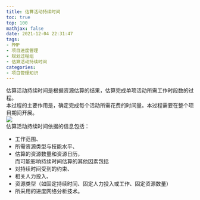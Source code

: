 ```yaml
---
title: 估算活动持续时间
toc: true
top: 100
mathjax: false
date: 2021-12-04 22:31:47
tags:
- PMP
- 项目进度管理
- 规划过程组
- 估算活动持续时间
categories:
- 项目管理知识
---
```

估算活动持续时间是根据资源估算的结果，估算完成单项活动所需工作时段数的过程。  
本过程的主要作用是，确定完成每个活动所需花费的时间量。本过程需要在整个项目期间开展。  
<img src="https://ddabb.github.io/photos/pmpimages/数据流向图/6.4估算活动持续时间.png"/>  
估算活动持续时间依据的信息包括：
- 工作范围、
- 所需资源类型与技能水平、
- 估算的资源数量和资源日历，  
而可能影响持续时间估算的其他因素包括  
- 对持续时间受到的约束、
- 相关人力投入、
- 资源类型（如固定持续时间、固定人力投入或工作、固定资源数量）
- 所采用的进度网络分析技术。

